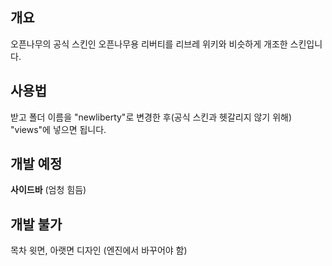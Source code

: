 ## 개요
오픈나무의 공식 스킨인 오픈나무용 리버티를 리브레 위키와 비슷하게 개조한 스킨입니다.

## 사용법
받고 폴더 이름을 "newliberty"로 변경한 후(공식 스킨과 헷갈리지 않기 위해) "views"에 넣으면 됩니다.

## 개발 예정
<b>사이드바</b> (엄청 힘듬)

## 개발 불가
목차 윗면, 아랫면 디자인 (엔진에서 바꾸어야 함)
